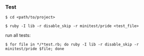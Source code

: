 ### Test

`$ cd <path/to/project>`

`$ ruby -I lib -r disable_skip -r minitest/pride <test_file>`

run all tests:

`$ for file in */*test.rb; do ruby -I lib -r disable_skip -r minitest/pride $file; done`
